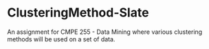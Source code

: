 # ClusteringMethod-Slate
An assignment for CMPE 255 - Data Mining where various clustering methods will be used on a set of data.
